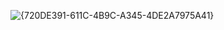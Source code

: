 
![{720DE391-611C-4B9C-A345-4DE2A7975A41}](https://github.com/user-attachments/assets/b564e6b5-d1c4-440d-af1f-24e800009277)
